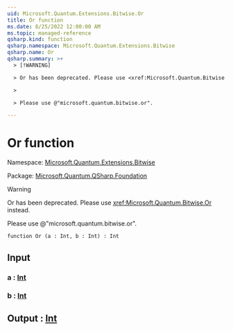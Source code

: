 ```yaml
---
uid: Microsoft.Quantum.Extensions.Bitwise.Or
title: Or function
ms.date: 8/25/2022 12:00:00 AM
ms.topic: managed-reference
qsharp.kind: function
qsharp.namespace: Microsoft.Quantum.Extensions.Bitwise
qsharp.name: Or
qsharp.summary: >+
  > [!WARNING]

  > Or has been deprecated. Please use <xref:Microsoft.Quantum.Bitwise.Or> instead.

  >

  > Please use @"microsoft.quantum.bitwise.or".

---
```


# Or function

Namespace: [Microsoft.Quantum.Extensions.Bitwise](xref:Microsoft.Quantum.Extensions.Bitwise)

Package: [Microsoft.Quantum.QSharp.Foundation](https://nuget.org/packages/Microsoft.Quantum.QSharp.Foundation)


> [!WARNING]
> Or has been deprecated. Please use <xref:Microsoft.Quantum.Bitwise.Or> instead.
>
> Please use @"microsoft.quantum.bitwise.or".



```qsharp
function Or (a : Int, b : Int) : Int
```


## Input

### a : [Int](xref:microsoft.quantum.qsharp.valueliterals#int-literals)




### b : [Int](xref:microsoft.quantum.qsharp.valueliterals#int-literals)





## Output : [Int](xref:microsoft.quantum.qsharp.valueliterals#int-literals)

